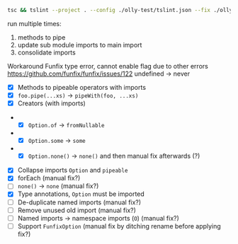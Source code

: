```bash
tsc && tslint --project . --config ./olly-test/tslint.json --fix ./olly-test/main.ts
```

run multiple times:
1. methods to pipe
2. update sub module imports to main import
3. consolidate imports

Workaround Funfix type error, cannot enable flag due to other errors
https://github.com/funfix/funfix/issues/122
undefined -> never


- [x] Methods to pipeable operators with imports
- [x] `foo.pipe(...xs)` -> `pipeWith(foo, ...xs)`
- [x] Creators (with imports)
- - [x] `Option.of` -> `fromNullable`
- - [x] `Option.some` -> `some`
- - [x] `Option.none()` -> `none()` and then manual fix afterwards (?)
- [x] Collapse imports `Option` and `pipeable`
- [x] forEach (manual fix?)
- [ ] `none()` -> `none` (manual fix?)
- [x] Type annotations, `Option` must be imported
- [ ] De-duplicate named imports (manual fix?)
- [ ] Remove unused old import (manual fix?)
- [ ] Named imports -> namespace imports (`O`) (manual fix?)
- [ ] Support `FunfixOption` (manual fix by ditching rename before applying fix?)
